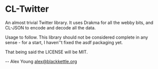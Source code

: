 CL-Twitter
==========

An almost trivial Twitter library. It uses Drakma for all the webby bits, and CL-JSON
to encode and decode all the data.

Usage to follow. This library should not be considered complete in any sense - for a
start, I haven''t fixed the asdf packaging yet.

That being said the LICENSE will be MIT.

-- 
Alex Young
alex@blackkettle.org
